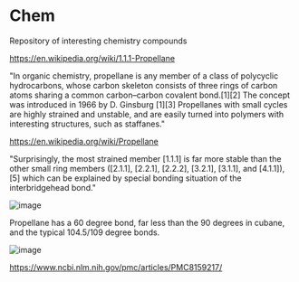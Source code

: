 # Chem
Repository of interesting chemistry compounds

https://en.wikipedia.org/wiki/1.1.1-Propellane

"In organic chemistry, propellane is any member of a class of polycyclic hydrocarbons, whose carbon skeleton consists of three rings of carbon atoms sharing a common carbon–carbon covalent bond.[1][2] The concept was introduced in 1966 by D. Ginsburg [1][3] Propellanes with small cycles are highly strained and unstable, and are easily turned into polymers with interesting structures, such as staffanes." 

https://en.wikipedia.org/wiki/Propellane

"Surprisingly, the most strained member [1.1.1] is far more stable than the other small ring members ([2.1.1], [2.2.1], [2.2.2], [3.2.1], [3.1.1], and [4.1.1]),[5] which can be explained by special bonding situation of the interbridgehead bond."

![image](https://github.com/hatonthecat/Chem/assets/76194453/3e79acab-e723-4f2e-a540-e3acb87911cb)

Propellane has a 60 degree bond, far less than the 90 degrees in cubane, and the typical 104.5/109 degree bonds.

![image](https://github.com/hatonthecat/Chem/assets/76194453/0be748c3-b1a5-4d80-854a-efc353fc23e4)

https://www.ncbi.nlm.nih.gov/pmc/articles/PMC8159217/
